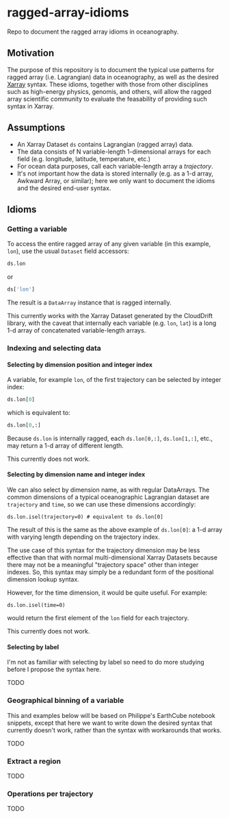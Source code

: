 # ragged-array-idioms

Repo to document the ragged array idioms in oceanography.

## Motivation

The purpose of this repository is to document the typical use patterns
for ragged array (i.e. Lagrangian) data in oceanography, as well as
the desired [Xarray](https://xarray.dev) syntax.
These idioms, together with those from other disciplines such as
high-energy physics, genomis, and others, will allow the ragged array
scientific community to evaluate the feasability of providing such
syntax in Xarray.

## Assumptions

* An Xarray Dataset `ds` contains Lagrangian (ragged array) data.
* The data consists of N variable-length 1-dimensional arrays
for each field (e.g. longitude, latitude, temperature, etc.)
* For ocean data purposes, call each variable-length array a _trajectory_.
* It's not important how the data is stored internally
(e.g. as a 1-d array, Awkward Array, or similar);
here we only want to document the idioms and the desired end-user syntax.

## Idioms

### Getting a variable

To access the entire ragged array of any given variable (in this example, `lon`),
use the usual `Dataset` field accessors:

```python
ds.lon
```

or

```python
ds['lon']
```

The result is a `DataArray` instance that is ragged internally.

This currently works with the Xarray Dataset generated by the CloudDrift
library, with the caveat that internally each variable (e.g. `lon`, `lat`) is
a long 1-d array of concatenated variable-length arrays.

### Indexing and selecting data

#### Selecting by dimension position and integer index

A variable, for example `lon`,  of the first trajectory can be selected by
integer index:

```python
ds.lon[0]
```

which is equivalent to:

```python
ds.lon[0,:]
```

Because `ds.lon` is internally ragged, each `ds.lon[0,:]`, `ds.lon[1,:]`, etc.,
may return a 1-d array of different length.

This currently does not work.

#### Selecting by dimension name and integer index

We can also select by dimension name, as with regular DataArrays.
The common dimensions of a typical oceanographic Lagrangian dataset are
`trajectory` and `time`, so we can use these dimensions accordingly:

```
ds.lon.isel(trajectory=0) # equivalent to ds.lon[0]
```

The result of this is the same as the above example of `ds.lon[0]`:
a 1-d array with varying length depending on the trajectory index.

The use case of this syntax for the trajectory dimension may be less effective
than that with normal multi-dimensional Xarray Datasets because there may not
be a meaningful "trajectory space" other than integer indexes.
So, this syntax may simply be a redundant form of the positional dimension
lookup syntax.

However, for the time dimension, it would be quite useful. For example:

```
ds.lon.isel(time=0)
```

would return the first element of the `lon` field for each trajectory.

This currently does not work.

#### Selecting by label

I'm not as familiar with selecting by label so need to do more studying before
I propose the syntax here.

TODO

### Geographical binning of a variable

This and examples below will be based on Philippe's EarthCube notebook snippets,
except that here we want to write down the desired syntax that currently doesn't
work, rather than the syntax with workarounds that works.


TODO

### Extract a region

TODO

### Operations per trajectory

TODO